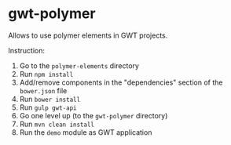 # gwt-polymer
Allows to use polymer elements in GWT projects.

Instruction:

1.  Go to the `polymer-elements` directory
2.  Run `npm install`
3.  Add/remove components in the "dependencies" section of the `bower.json` file
4.  Run `bower install`
5.  Run `gulp gwt-api`
6.  Go one level up (to the `gwt-polymer` directory)
7.  Run `mvn clean install`
8.  Run the `demo` module as GWT application


